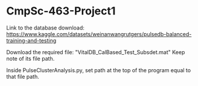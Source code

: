 ﻿# CmpSc-463-Project1

Link to the database download: 
https://www.kaggle.com/datasets/weinanwangrutgers/pulsedb-balanced-training-and-testing

Download the required file: "VitalDB_CalBased_Test_Subsdet.mat" 
Keep note of its file path.

Inside PulseClusterAnalysis.py, set path at the top of the program equal to that file path.

